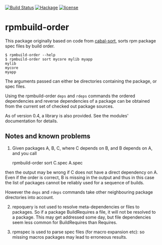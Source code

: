 [![Build Status](https://travis-ci.org/juhp/rpmbuild-order.png)](https://travis-ci.org/juhp/rpmbuild-order)
[![Hackage](http://img.shields.io/hackage/v/rpmbuild-order.png)](http://hackage.haskell.org/package/rpmbuild-order)
[![license](https://img.shields.io/badge/license-BSD-brightgreen.svg)](https://opensource.org/licenses/BSD-3-Clause)

# rpmbuild-order

This package originally based on code from [cabal-sort](http://hackage.haskell.org/package/cabal-sort), sorts rpm package spec files by build order.

    $ rpmbuild-order --help
    $ rpmbuild-order sort mycore mylib myapp
    mylib
    mycore
    myapp

The arguments passed can either be directories containing the package, or spec files.

Using the rpmbuild-order `deps` and `rdeps` commands the ordered
dependencies and reverse dependencies of a package can be obtained
from the current set of checked out package sources.

As of version 0.4, a library is also provided.
See the modules' documentation for details.

## Notes and known problems
1. Given packages A, B, C, where C depends on B, and B depends on A,
and you call

    rpmbuild-order sort C.spec A.spec

then the output may be wrong if C does not have a direct dependency on A.
Even if the order is correct, B is missing in the output
and thus in this case the list of packages cannot be reliably used
for a sequence of builds.

However the `deps` and `rdeps` commands take
other neighbouring package directories into account.

2. repoquery is not used to resolve meta-dependencies or files to packages.
So if a package BuildRequires a file, it will not be resolved to a package.
This may get addressed some day, but file dependencies seem less common for
BuildRequires than Requires.

3. rpmspec is used to parse spec files (for macro expansion etc):
so missing macros packages may lead to erroneous results.
